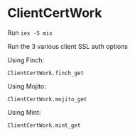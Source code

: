 # ClientCertWork

Run `iex -S mix`

Run the 3 various client SSL auth options

Using Finch:

`ClientCertWork.finch_get`

Using Mojito:

`ClientCertWork.mojito_get`

Using Mint:

`ClientCertWork.mint_get`
